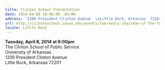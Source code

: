 ```yaml
---
title: Clinton School Presentation
date: 2014-04-08 18:00:00 -04:00
address: "1200 President Clinton Avenue  \nLittle Rock, Arkansas  72201"
url: http://clintonschool.uasys.edu/events/tom-healy-chairman-of-the-fulbright-foreign-scholarship-board/
locale: Little Rock
---
```


**Tuesday, April 8, 2014 at 6:00pm**  
The Clinton School of Public Service  
University of Arkansas  
1200 President Clinton Avenue  
Little Rock, Arkansas  72201
